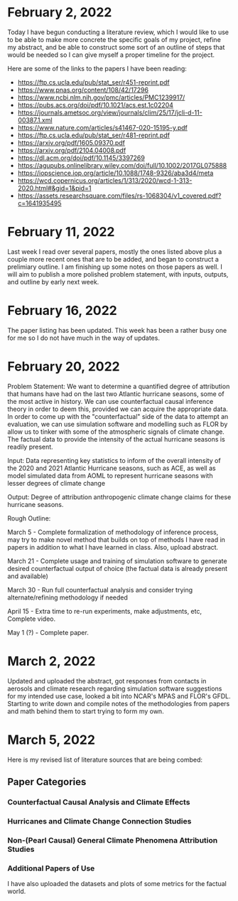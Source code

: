 # February 2, 2022

Today I have begun conducting a literature review, which I would like to use to be able to make more concrete
the specific goals of my project, refine my abstract, and be able to construct some sort of an outline of steps
that would be needed so I can give myself a proper timeline for the project.

Here are some of the links to the papers I have been reading:

* https://ftp.cs.ucla.edu/pub/stat_ser/r451-reprint.pdf
* https://www.pnas.org/content/108/42/17296
* https://www.ncbi.nlm.nih.gov/pmc/articles/PMC1239917/
* https://pubs.acs.org/doi/pdf/10.1021/acs.est.1c02204
* https://journals.ametsoc.org/view/journals/clim/25/17/jcli-d-11-00387.1.xml
* https://www.nature.com/articles/s41467-020-15195-y.pdf
* https://ftp.cs.ucla.edu/pub/stat_ser/r481-reprint.pdf
* https://arxiv.org/pdf/1605.09370.pdf
* https://arxiv.org/pdf/2104.04008.pdf
* https://dl.acm.org/doi/pdf/10.1145/3397269
* https://agupubs.onlinelibrary.wiley.com/doi/full/10.1002/2017GL075888
* https://iopscience.iop.org/article/10.1088/1748-9326/aba3d4/meta
* https://wcd.copernicus.org/articles/1/313/2020/wcd-1-313-2020.html#&gid=1&pid=1
* https://assets.researchsquare.com/files/rs-1068304/v1_covered.pdf?c=1641935495


# February 11, 2022

Last week I read over several papers, mostly the ones listed above plus a couple more recent ones that are to be added, and began to construct a prelimiary outline. I am finishing up some notes on those papers as well. I will aim to publish a more polished problem statement, with inputs, outputs, and outline by early next week.

# February 16, 2022

The paper listing has been updated. This week has been a rather busy one for me so I do not have much in the way of updates.

# February 20, 2022

Problem Statement: We want to determine a quantified degree of attribution that humans have had on the last two Atlantic hurricane seasons, some of the most active in history. We can use counterfactual causal inference theory in order to deem this, provided we can acquire the appropriate data. In order to come up with the "counterfactual" side of the data to attempt an evaluation, we can use simulation software and modelling such as FLOR by allow us to tinker with some of the atmospheric signals of climate change. The factual data to provide the intensity of the actual hurricane seasons is readily present. 

Input: Data representing key statistics to inform of the overall intensity of the 2020 and 2021 Atlantic Hurricane seasons, such as ACE, as well as model simulated data from AOML to represent hurricane seasons with lesser degrees of climate change

Output: Degree of attribution anthropogenic climate change claims for these hurricane seasons.


Rough Outline:

March 5 - Complete formalization of methodology of inference process, may try to make novel method that builds on top of methods I have read in papers in addition to what I have learned in class. Also, upload abstract.

March 21 - Complete usage and training of simulation software to generate desired counterfactual output of choice (the factual data is already present and available)

March 30 - Run full counterfactual analysis and consider trying alternate/refining methodology if needed

April 15 - Extra time to re-run experiments, make adjustments, etc, Complete video.

May 1 (?) - Complete paper. 

# March 2, 2022

Updated and uploaded the abstract, got responses from contacts in aerosols and climate research regarding simulation software suggestions for my intended use case, looked a bit into NCAR's MPAS and FLOR's GFDL. Starting to write down and compile notes of the methodologies from papers and math behind them to start trying to form my own.

# March 5, 2022

Here is my revised list of literature sources that are being combed:

## Paper Categories

### Counterfactual Causal Analysis and Climate Effects

### Hurricanes and Climate Change Connection Studies

### Non-(Pearl Causal) General Climate Phenomena Attribution Studies

### Additional Papers of Use


I have also uploaded the datasets and plots of some metrics for the factual world.
